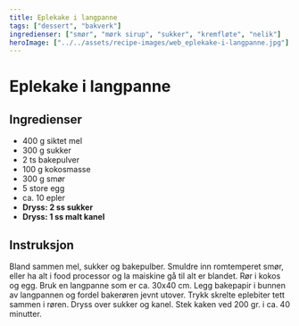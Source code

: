 ```yaml
---
title: Eplekake i langpanne
tags: ["dessert", "bakverk"]
ingredienser: ["smør", "mørk sirup", "sukker", "kremfløte", "nelik"]
heroImage: ["../../assets/recipe-images/web_eplekake-i-langpanne.jpg"]
---
```


# Eplekake i langpanne

## Ingredienser

- 400 g siktet mel
- 300 g sukker
- 2 ts bakepulver
- 100 g kokosmasse
- 300 g smør
- 5 store egg
- ca. 10 epler
- **Dryss: 2 ss sukker**
- **Dryss: 1 ss malt kanel**

## Instruksjon

Bland sammen mel, sukker og bakepulber. Smuldre inn romtemperet smør, eller ha alt i food processor og la maiskine gå til alt er blandet. Rør i kokos og egg. Bruk en langpanne som er ca. 30x40 cm. Legg bakepapir i bunnen av langpannen og fordel bakerøren jevnt utover. Trykk skrelte eplebiter tett sammen i røren. Dryss over sukker og kanel. Stek kaken ved 200 gr. i ca. 40 minutter.
